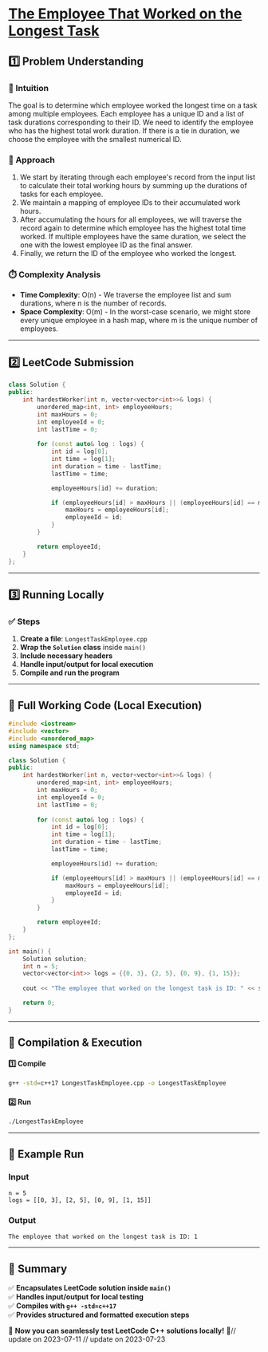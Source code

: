 # **[The Employee That Worked on the Longest Task](https://leetcode.com/problems/the-employee-that-worked-on-the-longest-task/description/)**  

## **1️⃣ Problem Understanding**  
### **📌 Intuition**  
The goal is to determine which employee worked the longest time on a task among multiple employees. Each employee has a unique ID and a list of task durations corresponding to their ID. We need to identify the employee who has the highest total work duration. If there is a tie in duration, we choose the employee with the smallest numerical ID.

### **🚀 Approach**  
1. We start by iterating through each employee's record from the input list to calculate their total working hours by summing up the durations of tasks for each employee.
2. We maintain a mapping of employee IDs to their accumulated work hours.
3. After accumulating the hours for all employees, we will traverse the record again to determine which employee has the highest total time worked. If multiple employees have the same duration, we select the one with the lowest employee ID as the final answer.
4. Finally, we return the ID of the employee who worked the longest.

### **⏱️ Complexity Analysis**  
- **Time Complexity**: O(n) - We traverse the employee list and sum durations, where n is the number of records.
- **Space Complexity**: O(m) - In the worst-case scenario, we might store every unique employee in a hash map, where m is the unique number of employees.

---  

## **2️⃣ LeetCode Submission**  
```cpp
class Solution {
public:
    int hardestWorker(int n, vector<vector<int>>& logs) {
        unordered_map<int, int> employeeHours;
        int maxHours = 0;
        int employeeId = 0;
        int lastTime = 0;
        
        for (const auto& log : logs) {
            int id = log[0];
            int time = log[1];
            int duration = time - lastTime;
            lastTime = time;

            employeeHours[id] += duration;

            if (employeeHours[id] > maxHours || (employeeHours[id] == maxHours && id < employeeId)) {
                maxHours = employeeHours[id];
                employeeId = id;
            }
        }

        return employeeId;
    }
};
```  

---  

## **3️⃣ Running Locally**  
### **✅ Steps**  
1. **Create a file**: `LongestTaskEmployee.cpp`  
2. **Wrap the `Solution` class** inside `main()`  
3. **Include necessary headers**  
4. **Handle input/output for local execution**  
5. **Compile and run the program**  

---  

## **📝 Full Working Code (Local Execution)**  
```cpp
#include <iostream>
#include <vector>
#include <unordered_map>
using namespace std;

class Solution {
public:
    int hardestWorker(int n, vector<vector<int>>& logs) {
        unordered_map<int, int> employeeHours;
        int maxHours = 0;
        int employeeId = 0;
        int lastTime = 0;
        
        for (const auto& log : logs) {
            int id = log[0];
            int time = log[1];
            int duration = time - lastTime;
            lastTime = time;

            employeeHours[id] += duration;

            if (employeeHours[id] > maxHours || (employeeHours[id] == maxHours && id < employeeId)) {
                maxHours = employeeHours[id];
                employeeId = id;
            }
        }

        return employeeId;
    }
};

int main() {
    Solution solution;
    int n = 5;
    vector<vector<int>> logs = {{0, 3}, {2, 5}, {0, 9}, {1, 15}};
    
    cout << "The employee that worked on the longest task is ID: " << solution.hardestWorker(n, logs) << endl;

    return 0;
}
```  

---  

## **🔧 Compilation & Execution**  
#### **1️⃣ Compile**  
```bash
g++ -std=c++17 LongestTaskEmployee.cpp -o LongestTaskEmployee
```  

#### **2️⃣ Run**  
```bash
./LongestTaskEmployee
```  

---  

## **🎯 Example Run**  
### **Input**  
```
n = 5
logs = [[0, 3], [2, 5], [0, 9], [1, 15]]
```  
### **Output**  
```
The employee that worked on the longest task is ID: 1
```  

---  

## **📌 Summary**  
✅ **Encapsulates LeetCode solution inside `main()`**  
✅ **Handles input/output for local testing**  
✅ **Compiles with `g++ -std=c++17`**  
✅ **Provides structured and formatted execution steps**  

🚀 **Now you can seamlessly test LeetCode C++ solutions locally!** 🚀// update on 2023-07-11
// update on 2023-07-23
